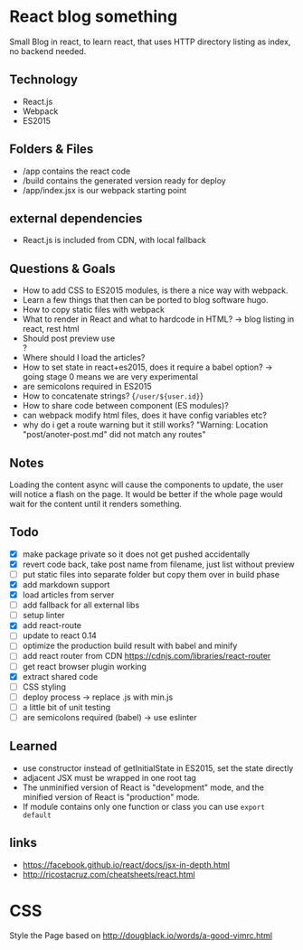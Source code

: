 # React blog something

Small Blog in react, to learn react, that uses HTTP directory listing as index, no backend needed.


## Technology
* React.js
* Webpack
* ES2015


## Folders & Files
* /app contains the react code
* /build contains the generated version ready for deploy
* /app/index.jsx is our webpack starting point

## external dependencies
* React.js is included from CDN, with local fallback

## Questions & Goals
* How to add CSS to ES2015 modules, is there a nice way with webpack.
* Learn a few things that then can be ported to blog software hugo.
* How to copy static files with webpack
* What to render in React and what to hardcode in HTML? -> blog listing in react, rest html
* Should post preview use <article>?
* Where should I load the articles?
* How to set state in react+es2015, does it require a babel option? -> going stage 0 means we are very experimental
* are semicolons required in ES2015
* How to concatenate strings? {`/user/${user.id}`}
* How to share code between component (ES modules)?
* can webpack modify html files, does it have config variables etc?
* why do i get a route warning but it still works? "Warning: Location "post/anoter-post.md" did not match any routes"

## Notes
Loading the content async will cause the components to update, the user will notice a flash on the page. It would be better if the whole page would wait for the content until it renders something.

## Todo
- [X] make package private so it does not get pushed accidentally
- [X] revert code back, take post name from filename, just list without preview
- [ ] put static files into separate folder but copy them over in build phase
- [X] add markdown support
- [X] load articles from server
- [ ] add fallback for all external libs
- [ ] setup linter
- [X] add react-route
- [ ] update to react 0.14
- [ ] optimize the production build result with babel and minify
- [ ] add react router from CDN https://cdnjs.com/libraries/react-router
- [ ] get react browser plugin working
- [X] extract shared code
- [ ] CSS styling
- [ ] deploy process -> replace .js with min.js
- [ ] a little bit of unit testing
- [ ] are semicolons required (babel) -> use eslinter

## Learned
* use constructor instead of getInitialState in ES2015, set the state directly
* adjacent JSX must be wrapped in one root tag
* The unminified version of React is "development" mode, and the minified version of React is "production" mode.
* If module contains only one function or class you can use `export default`

## links
* https://facebook.github.io/react/docs/jsx-in-depth.html
* http://ricostacruz.com/cheatsheets/react.html


# CSS
Style the Page based on http://dougblack.io/words/a-good-vimrc.html




